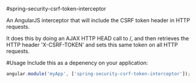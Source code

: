 #spring-security-csrf-token-interceptor

An AngularJS interceptor that will include the CSRF token header in HTTP requests.

It does this by doing an AJAX HTTP HEAD call to /, and then retrieves the HTTP header 'X-CSRF-TOKEN' and sets this
same token on all HTTP requests.

#Usage
Include this as a depenency on your application:

````javascript
angular.module('myApp', ['spring-security-csrf-token-interceptor']);
````